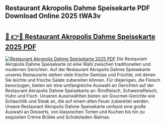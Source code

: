## Restaurant Akropolis Dahme Speisekarte PDF Download Online 2025 tWA3v

# <h2><a href="http://gc5sygu.nevu.top/?p=Restaurant+Akropolis+Dahme+Speisekarte">🔗 👉🔴 Restaurant Akropolis Dahme Speisekarte 2025 PDF</a></h2>

[![Restaurant Akropolis Dahme Speisekarte 2025 PDF](https://i.imgur.com/dBaPXMq.png)](http://gc5sygu.nevu.top/?p=Restaurant+Akropolis+Dahme+Speisekarte)
Die Restaurant Akropolis Dahme Speisekarte ist eine Wahl zwischen traditionellen und modernen Gerichten. Auf der Restaurant Akropolis Dahme Speisekarte unseres Restaurants stehen viele frische Gemüse und Früchte, mit denen Sie leichte und frische Salate zubereiten können. Für diejenigen, die Fleisch bevorzugen, bieten wir eine umfangreiche Auswahl an Gerichten auf der Restaurant Akropolis Dahme Speisekarte an: Rindfleisch, Schweinefleisch, Huhn und Fisch. Unseren Auserwählten bieten wir Gourmet-Gerichte wie Schaschlik und Steak an, die auf einem alten Feuer zubereitet werden. Unsere Restaurant Akropolis Dahme Speisekarte umfasst eine große Auswahl an Desserts, von klassischen Torten und Kuchen bis hin zu exquisiten Crème Brûlée und Schokoladen-Balinas.
